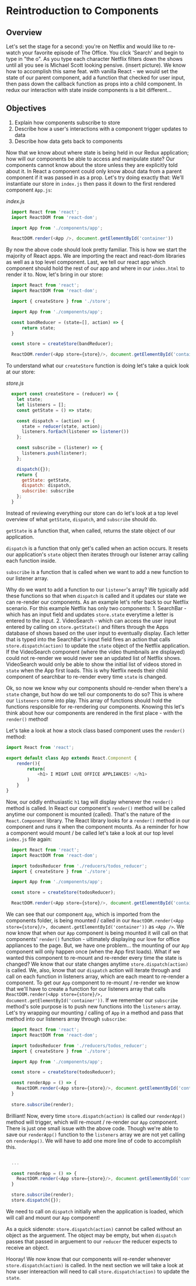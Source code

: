 # Reintroduction to Components

## Overview
Let's set the stage for a second: you're on Netflix and would like to re-watch your favorite episode of The Office. You click 'Search' and begin to type in "the o". As you type each character Netflix filters down the shows until all you see is Michael Scott looking pensive. (insert picture). We know how to accomplish this same feat. with vanilla React - we would set the state of our parent component, add a function that checked for user input, then pass down the callback function as props into a child component. In redux our interaction with state inside components is a bit different...

## Objectives
1. Explain how components subscribe to store
2. Describe how a user's interactions with a component trigger updates to data
3. Describe how data gets back to components


Now that we know about where state is being held in our Redux application; how will our components be able to access and manipulate state? Our components cannot know about the store unless they are explicitly told about it. In React a component could only know about data from a parent component if it was passed in as a prop. Let's try doing exactly that: We'll instantiate our store in `index.js` then pass it down to the first rendered component `App.js`:

*index.js*
```js
  import React from 'react';
  import ReactDOM from 'react-dom';

  import App from './components/app';

  ReactDOM.render(<App />, document.getElementById('container'))
```

By now the above code should look pretty familiar. This is how we start the majority of React apps. We are importing the react and react-dom libraries as well as a top level component. Last, we tell our react app which component should hold the rest of our app and where in our `index.html` to render it to. Now, let's bring in our store:

```js
  import React from 'react';
  import ReactDOM from 'react-dom';

  import { createStore } from './store';

  import App from './components/app';

  const bandReducer = (state=[], action) => {
      return state;
  }

  const store = createStore(bandReducer);

  ReactDOM.render(<App store={store}/>, document.getElementById('container'))
```

To understand what our `createStore` function is doing let's take a quick look at our store:

*store.js*
```js
  export const createStore = (reducer) => {
    let state;
    let listeners = [];
    const getState = () => state;

    const dispatch = (action) => {
      state = reducer(state, action);
      listeners.forEach(listener => listener())
    };

    const subscribe = (listener) => {
      listeners.push(listener);
    };

    dispatch({});
    return {
      getState: getState,
      dispatch: dispatch,
      subscribe: subscribe
    };
  }
```

Instead of reviewing everything our store can do let's look at a top level overview of what `getState`, `dispatch`, and `subscribe` should do.

`getState` is a function that, when called, returns the state object of our application.

`dispatch` is a function that only get's called when an action occurs. It resets our application's `state` object then iterates through our listener array calling each function inside.

`subscribe` is a function that is called when we want to add a new function to our listener array.

Why do we want to add a function to our `listener`'s array? We typically add these functions so that when `dispatch` is called and it updates our state we can re-render our components. As an example let's refer back to our Netflix scenario. For this example Netflix has only two components: 1. SearchBar - which has an input field and updates `store.state` everytime a letter is entered to the input. 2. VideoSearch - which can access the user input entered by calling on `store.getState()` and filters through the Apps database of shows based on the user input to eventually display. Each letter that is typed into the SearchBar's input field fires an action that calls `store.dispatch(action)` to update the `state` object of the Netflix application. If the VideoSearch component (where the video thumbnails are displayed) could not re-render we would never see an updated list of Netflix shows. VideoSearch would only be able to show the initial list of videos stored in `state` when the App first loads. This is why Netflix needs their child component of searchbar to re-render every time `state` is changed.

Ok, so now we know why our components should re-render when there's a `state` change, but how do we tell our components to do so? This is where our `listeners` come into play. This array of functions should hold the functions responsible for re-rendering our components. Knowing this let's think about how our components are rendered in the first place - with the `render()` method!

Let's take a look at how a stock class based component uses the `render()` method:

```js
import React from 'react';

export default class App extends React.Component {
	render(){
		return(
			<h1> I MIGHT LOVE OFFICE APPLIANCES! </h1>
		)
	}
}

```

Now, our oddly enthusiastic `h1` tag will display whenever the `render()` method is called. In React our component's `render()` method will be called anytime our component is mounted (called). That's the nature of the `React.Component` library. The React library looks for a `render()` method in our component and runs it  when the component mounts. As a reminder for how a component would mount / be called let's take a look at our top level `index.js` file again:

```js
  import React from 'react';
  import ReactDOM from 'react-dom';

  import todosReducer from './reducers/todos_reducer';
  import { createStore } from './store';

  import App from './components/app';

  const store = createStore(todosReducer);

  ReactDOM.render(<App store={store}/>, document.getElementById('container'))
```

We can see that our component `App`, which is imported from the components folder, is being mounted / called in our `ReactDOM.render(<App store={store}/>, document.getElementById('container'))` as `<App />`. We now know that when our `App` component is being mounted it will call on that components' `render()` function - ultimately displaying our love for office appliances to the page. But, we have one problem... the mounting of our `App` component will only happen once (when the App first loads). What if we wanted this component to re-mount and re-render every time the state is changed? We know that our state changes anytime `store.dispatch(action)` is called. We, also, know that our `dispatch` action will iterate through and call on each function in listeners array, which are each meant to re-render a component. To get our `App` component to re-mount / re-render we know that we'll have to create a function for our listeners array that calls `ReactDOM.render(<App store={store}/>, document.getElementById('container'))`. If we remember our `subscribe` method's sole purpose is to push new functions into the `listeners` array. Let's try wrapping our mounting / calling of `App` in a method and pass that method into our listeners array through `subscribe`:

```js
  import React from 'react';
  import ReactDOM from 'react-dom';

  import todosReducer from './reducers/todos_reducer';
  import { createStore } from './store';

  import App from './components/app';

  const store = createStore(todosReducer);

  const renderApp = () => {
    ReactDOM.render(<App store={store}/>, document.getElementById('container'))
  }
  
  store.subscribe(render);
```

Brilliant! Now, every time `store.dispatch(action)` is called our `renderApp()` method will trigger, which will re-mount / re-render our `App` component. There is just one small issue with the above code. Though we're able to save our `renderApp()` function to the `listeners` array we are not yet calling on `renderApp()`. We will have to add one more line of code to accomplish this.

```js

  ...

  const renderApp = () => {
    ReactDOM.render(<App store={store}/>, document.getElementById('container'))
  }

  store.subscribe(render);
  store.dispatch({});
```

We need to call on `dispatch` initially when the application is loaded, which will call and mount our `App` component!

As a quick sidenote: `store.dispatch(action)` cannot be called without an object as the arguement. The object may be empty, but when `dispatch` passes that passed in arguement to our `reducer` the reducer expects to receive an object. 

Hooray! We now know that our components will re-render whenever `store.dispatch(action)` is called. In the next section we will take a look at how user intereaction will need to call `store.dispatch(action)` to update the `state`.
